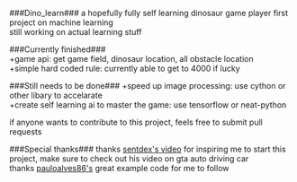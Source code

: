 ###Dino_learn###
a hopefully fully self learning dinosaur game player
first project on machine learning  
still working on actual learning stuff  

###Currently finished###  
+game api: get game field, dinosaur location, all obstacle location  
+simple hard coded rule: currently able to get to 4000 if lucky  

###Still needs to be done###
+speed up image processing: use cython or other libary to accelarate  
+create self learning ai to master the game: use tensorflow or neat-python  

if anyone wants to contribute to this project, feels free to submit pull requests  

###Special thanks###
thanks [sentdex's video](https://www.youtube.com/user/sentdex) for inspiring me to start this project, make sure to check out his video on gta auto driving car  
thanks [pauloalves86's](https://github.com/pauloalves86/go_dino) great example code for me to follow  

